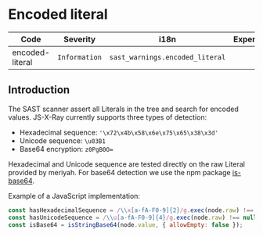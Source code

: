 # Encoded literal

| Code | Severity | i18n | Experimental |
| --- | --- | --- | :-: |
| encoded-literal | `Information` | `sast_warnings.encoded_literal` | ❌ | 

## Introduction

The SAST scanner assert all Literals in the tree and search for encoded values. JS-X-Ray currently supports three types of detection:
- Hexadecimal sequence: `'\x72\x4b\x58\x6e\x75\x65\x38\x3d'`
- Unicode sequence: `\u03B1`
- Base64 encryption: `z0PgB0O=`

Hexadecimal and Unicode sequence are tested directly on the raw Literal provided by meriyah. For base64 detection we use the npm package [is-base64](https://github.com/miguelmota/is-base64).

Example of a JavaScript implementation:
```js
const hasHexadecimalSequence = /\\x[a-fA-F0-9]{2}/g.exec(node.raw) !== null;
const hasUnicodeSequence = /\\u[a-fA-F0-9]{4}/g.exec(node.raw) !== null;
const isBase64 = isStringBase64(node.value, { allowEmpty: false });
```

